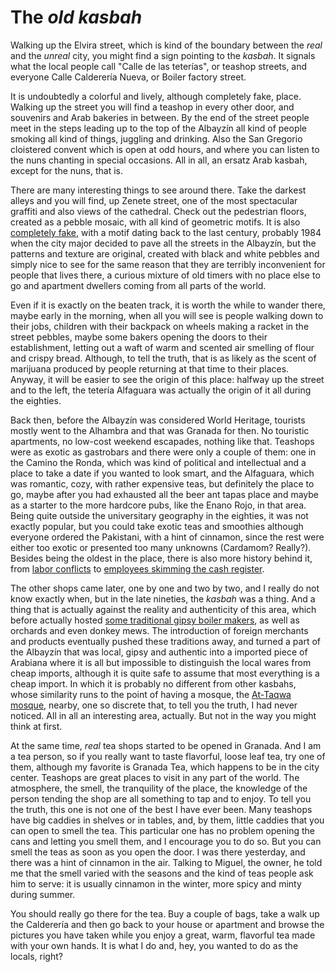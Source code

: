 # The *old* *kasbah*

Walking up the Elvira street, which is kind of the boundary between
the *real* and the *unreal* city, you might find a sign pointing to
the *kasbah*. It signals what the local people call "Calle de las
teterías", or teashop streets, and everyone Calle Calderería Nueva, or
Boiler factory street.

It is undoubtedly a colorful and lively, although completely fake,
place. Walking up the street you will find a teashop in every other
door, and souvenirs and Arab bakeries in between. By the end of the
street people meet in the steps leading up to the top of the Albayzín
all kind of people smoking all kind of things, juggling and
drinking. Also the San Gregorio cloistered convent which is open at odd hours, and
where you can listen to the nuns chanting in special occasions. All in
all, an ersatz Arab kasbah, except for the nuns, that is. 

There are many interesting things to see around there. Take the
darkest alleys and you will find, up Zenete street, one of the most
spectacular graffiti and also views of the cathedral. Check out the
pedestrian floors, created as a pebble mosaic, with all kind of
geometric motifs. It is also [completely fake](http://www.granadahoy.com/granada/empedrado-historico-Albayzin_0_650035186.html), with a motif dating back
to the last century, probably 1984 when the city major decided to pave
all the streets in the Albayzín, but the patterns and texture are original,
created with black and white pebbles and simply nice to see for the
same reason that they are terribly inconvenient for people that lives
there, a curious mixture of old timers with no place else to go and
apartment dwellers coming from all parts of the world.

Even if it is exactly on the beaten track, it is worth the while to
wander there, maybe early in the morning, when all you will see is
people walking down to their jobs, children with their backpack on
wheels making a racket in the street pebbles, maybe some bakers
opening the doors to their establishment, letting out a waft of warm
and scented air smelling of flour and crispy bread. Although, to tell
the truth, that is as likely as the scent of marijuana produced by
people returning at that time to their places. Anyway, it will be
easier to see the origin of this place: halfway up the street and to
the left, the tetería Alfaguara was actually the origin of it all
during the eighties.

Back then, before the Albayzín was considered World Heritage, tourists
mostly went to the Alhambra and that was Granada for then. No
touristic apartments, no low-cost weekend escapades, nothing like
that. Teashops were as exotic as gastrobars and there were only a
couple of them: one in the Camino the Ronda, which was kind of
political and intellectual and a place to take a date if you wanted to
look smart, and the Alfaguara, which was romantic, cozy, with rather
expensive teas, but definitely the place to go, maybe after you had
exhausted all the beer ant tapas place and maybe as a starter to the
more hardcore pubs, like the Enano Rojo, in that area. Being quite
outside the universitary geography in the eighties, it was not exactly
popular, but you could take exotic teas and smoothies although
everyone ordered the Pakistani, with a hint of cinnamon, since the
rest were either too exotic or presented too many unknowns (Cardamom?
Really?). Besides being the oldest in the place, there is also more
history behind it,
from
[labor conflicts](http://archivo-periodico.cnt.es/290may2003/gacetasindical/archivos/gs001.htm) to
[employees skimming the cash register](http://www.granadahoy.com/granada/Piden-acusada-quedarse-recaudacion-teteria_0_533046953.html). 

The other shops came later, one by one and two by two, and I really do not know exactly when, but
in the late nineties, the *kasbah* was a thing. And a thing that is
actually against the reality and authenticity of this area, which
before actually hosted [some traditional gipsy boiler makers](https://hera.ugr.es/tesisugr/17566629.pdf), as well
as orchards and even donkey mews. The introduction of foreign
merchants and products eventually pushed these traditions away, and turned
a part of the Albayzín that was local, gipsy and authentic into a
imported piece of Arabiana where it is all but impossible to
distinguish the local wares from cheap imports, although it is quite
safe to assume that most everything is a cheap import. In which it is
probably no different from other kasbahs, whose similarity runs to the
point of having a mosque, the [At-Taqwa mosque](http://www.webislam.com/directorio/65084-comunidad_musulmana_de_la_mezquita_attaqwa.html), nearby, one so discrete
that, to tell you the truth, I had never noticed. All in all an
interesting area, actually. But not in the way you might think at
first. 

At the same time,
*real* tea shops started to be opened in Granada. And I am a tea
person, so if you really want to taste flavorful, loose leaf tea, try
one of them, although my favorite is Granada Tea, which happens to be
in the city center. Teashops are great places to visit in any part of
the world. The atmosphere, the smell, the tranquility of the place,
the knowledge of the person tending the shop are all something to tap
and to enjoy. To tell you the truth, this one is not one of the best I
have ever been. Many teashops have big caddies in shelves or in
tables, and, by them, little caddies that you can open to smell the
tea. This particular one has no problem opening the cans and letting
you smell them, and I encourage you to do so. But you can smell the
teas as soon as you open the door. I was there yesterday, and there
was a hint of cinnamon in the air. Talking to Miguel, the owner, he
told me that the smell varied with the seasons and the kind of teas
people ask him to serve: it is usually cinnamon in the winter, more
spicy and minty during summer. 

You should really go there for the tea. Buy a couple of bags, take a
walk up the Calderería and then go back to your house or apartment and
browse the pictures you have taken while you enjoy a great, warm,
flavorful tea made with your own hands. It is what I do and, hey, you
wanted to do as the locals, right?

